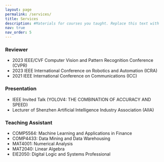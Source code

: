 ```yaml
---
layout: page
permalink: /services/
title: Services
description: #Materials for courses you taught. Replace this text with your description.
nav: true
nav_order: 5
---
```


### Reviewer
- 2023 IEEE/CVF Computer Vision and Pattern Recognition Conference (CVPR)
- 2023 IEEE International Conference on Robotics and Automation (ICRA)
- 2021 IEEE International Conference on Communications (ICC)

### Presentation
- IEEE Invited Talk (YOLOV4: THE COMBINATION OF ACCURACY AND SPEED)
- Lecturer of Shenzhen Artificial Intelligence Industry Association (AIIA)

### Teaching Assistant
- COMP5564: Machine Learning and Applications in Finance
- COMP4433: Data Mining and Data Warehousing
- MAT4001: Numerical Analysis
- MAT2040: Linear Algebra
- EIE2050: Digital Logic and Systems Professional
